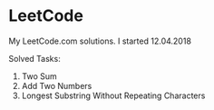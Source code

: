 # LeetCode
My LeetCode.com solutions. I started 12.04.2018

Solved Tasks:

1. Two Sum
2. Add Two Numbers
3. Longest Substring Without Repeating Characters


